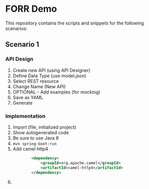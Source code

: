 # FORR Demo

This repository contains the scripts and snippets for the following scenarios:

## Scenario 1

### API Design

1. Create new API (using API Designer)
2. Define Data Type (use model.json)
3. Select REST resource
4. Change Name (New API)
5. OPTIONAL - Add examples (for mocking) 
6. Save as YAML
7. Generate

### Implementation

1. Import (file, initialized project)
2. Show autogenerated code
3. Be sure to use Java 8
4. `mvn spring-boot:run`
5. Add camel http4
    ```xml
            <dependency>
                <groupId>org.apache.camel</groupId>
                <artifactId>camel-http4</artifactId>
            </dependency>
    ```
6. 